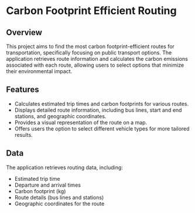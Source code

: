 # Carbon Footprint Efficient Routing

## Overview
This project aims to find the most carbon footprint-efficient routes for transportation, specifically focusing on public transport options. The application retrieves route information and calculates the carbon emissions associated with each route, allowing users to select options that minimize their environmental impact.

## Features
- Calculates estimated trip times and carbon footprints for various routes.
- Displays detailed route information, including bus lines, start and end stations, and geographic coordinates.
- Provides a visual representation of the route on a map.
- Offers users the option to select different vehicle types for more tailored results.

## Data
The application retrieves routing data, including:
- Estimated trip time
- Departure and arrival times
- Carbon footprint (kg)
- Route details (bus lines and stations)
- Geographic coordinates for the route
